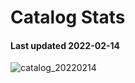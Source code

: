 # Catalog Stats

#### Last updated 2022-02-14

![catalog_20220214](https://user-images.githubusercontent.com/6677629/153801136-a010a52c-245c-48a9-8160-92a94aae22e2.PNG)
